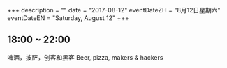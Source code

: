 +++
description = ""
date = "2017-08-12"
eventDateZH = "8月12日星期六"
eventDateEN = "Saturday, August 12"
+++

## 18:00 ~ 22:00
啤酒，披萨，创客和黑客
Beer, pizza, makers & hackers